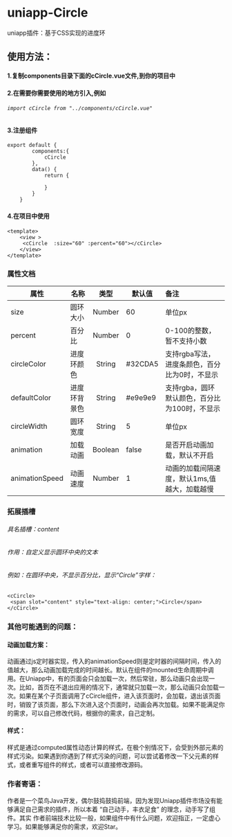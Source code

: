 # uniapp-Circle
uniapp插件：基于CSS实现的进度环

## 使用方法：
#### 1.复制components目录下面的cCircle.vue文件,到你的项目中
#### 2.在需要你需要使用的地方引入,例如
###### `import cCircle from "../components/cCircle.vue"`
#### 3.注册组件
```	
export default {
		components:{
			cCircle
		},
		data() {
			return {
			
			}
		}
	} 
```
#### 4.在项目中使用
```
<template>
	<view >
	 <cCircle  :size="60" :percent="60"></cCircle>
	</view>
</template>
```

### 属性文档

| 属性|名称| 类型 | 默认值    | 备注  |
|-------|------|:---:|-----------|:-------|
| size  | 圆环大小| Number |  60   | 单位px |
| percent  |百分比| Number |  0   | 0-100的整数，暂不支持小数 |
| circleColor | 进度环颜色| String | #32CDA5 | 支持rgba写法，进度条颜色，百分比为0时，不显示  |
| defaultColor |进度环背景色 | String   | #e9e9e9 | 支持rgba，圆环默认颜色，百分比为100时，不显示  |
|circleWidth |圆环宽度 | String   | 5 | 单位px  |
|animation|加载动画|Boolean|false|是否开启动画加载，默认不开启|
|animationSpeed|动画速度|Number|1|动画的加载间隔速度，默认1ms,值越大，加载越慢|


### 拓展插槽
###### 具名插槽：content
###### 作用：自定义显示圆环中央的文本
###### 例如：在圆环中央，不显示百分比，显示“Circle”字样：
```
<cCircle>
 <span slot="content" style="text-align: center;">Circle</span>
</cCircle> 
```

### 其他可能遇到的问题：
#### 动画加载方案：
动画通过js定时器实现，传入的animationSpeed则是定时器的间隔时间，传入的值越大，那么动画加载完成的时间越长。默认在组件的mounted生命周期中调用。在Uniapp中，有的页面会只会加载一次，然后常驻，那么动画只会出现一次。比如，首页在不退出应用的情况下，通常就只加载一次，那么动画只会加载一次。如果在某个子页面调用了cCircle组件，进入该页面时，会加载，退出该页面时，销毁了该页面，那么下次进入这个页面时，动画会再次加载。如果不能满足你的需求，可以自己修改代码，根据你的需求，自己定制。
#### 样式：
样式是通过computed属性动态计算的样式，在极个别情况下，会受到外部元素的样式污染。如果遇到你遇到了样式污染的问题，可以尝试着修改一下父元素的样式，或者重写组件的样式，或者可以直接修改源码。

### 作者寄语：
作者是一个菜鸟Java开发，偶尔鼓捣鼓捣前端，因为发现Uniapp插件市场没有能够满足自己需求的插件，所以本着 “自己动手，丰衣足食” 的理念，动手写了组件。其实 作者前端技术比较一般，如果组件中有什么问题，欢迎指正，一定虚心学习。如果能够满足你的需求，欢迎Star。
